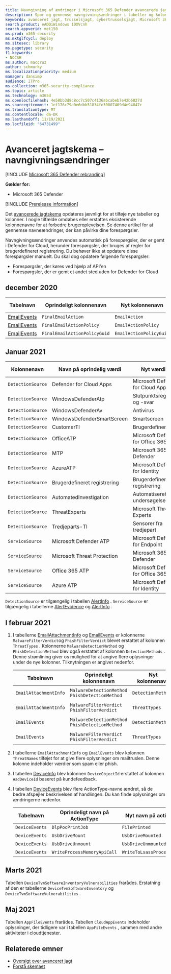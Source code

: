 ```yaml
---
title: Navngivning af ændringer i Microsoft 365 Defender avancerede jagtskema
description: Spor og gennemse navngivningsændringer i tabeller og kolonner i det avancerede jagtskema
keywords: avanceret jagt, trusselsjagt, cybertrusselsjagt, Microsoft 365 Defender, microsoft 365, m365, søgning, forespørgsel, telemetri, skemareference, kusto, tabel, data, navngive ændringer, omdøbe
search.product: eADQiWindows 10XVcnh
search.appverid: met150
ms.prod: m365-security
ms.mktglfcycl: deploy
ms.sitesec: library
ms.pagetype: security
f1.keywords:
- NOCSH
ms.author: maccruz
author: schmurky
ms.localizationpriority: medium
manager: dansimp
audience: ITPro
ms.collection: m365-security-compliance
ms.topic: article
ms.technology: m365d
ms.openlocfilehash: 4e58bb3d8c8cc7c507c4136abcabeb7e42b6827d
ms.sourcegitcommit: 1ef176c79a0e6dbb51834fe30807409d4e94847c
ms.translationtype: MT
ms.contentlocale: da-DK
ms.lasthandoff: 11/19/2021
ms.locfileid: "64731499"
---
```

# <a name="advanced-hunting-schema---naming-changes"></a>Avanceret jagtskema – navngivningsændringer

[!INCLUDE [Microsoft 365 Defender rebranding](../includes/microsoft-defender.md)]


**Gælder for:**
- Microsoft 365 Defender

[!INCLUDE [Prerelease information](../includes/prerelease.md)]

Det [avancerede jagtskema](advanced-hunting-schema-tables.md) opdateres jævnligt for at tilføje nye tabeller og kolonner. I nogle tilfælde omdøbes eller erstattes eksisterende kolonnenavne for at forbedre brugeroplevelsen. Se denne artikel for at gennemse navneændringer, der kan påvirke dine forespørgsler.

Navngivningsændringer anvendes automatisk på forespørgsler, der er gemt i Defender for Cloud, herunder forespørgsler, der bruges af regler for brugerdefineret registrering. Du behøver ikke at opdatere disse forespørgsler manuelt. Du skal dog opdatere følgende forespørgsler:
- Forespørgsler, der køres ved hjælp af API'en
- Forespørgsler, der er gemt et andet sted uden for Defender for Cloud

## <a name="december-2020"></a>december 2020

| Tabelnavn | Oprindeligt kolonnenavn | Nyt kolonnenavn | Årsag til ændring
|--|--|--|--|
| [EmailEvents](advanced-hunting-emailevents-table.md) | `FinalEmailAction` | `EmailAction` | Kundefeedback |
| [EmailEvents](advanced-hunting-emailevents-table.md) | `FinalEmailActionPolicy` | `EmailActionPolicy` | Kundefeedback |
| [EmailEvents](advanced-hunting-emailevents-table.md) | `FinalEmailActionPolicyGuid` | `EmailActionPolicyGuid` | Kundefeedback |

## <a name="january-2021"></a>Januar 2021

| Kolonnenavn | Navn på oprindelig værdi | Nyt værdinavn | Årsag til ændring
|--|--|--|--|
| `DetectionSource` | Defender for Cloud Apps | Microsoft Defender for Cloud Apps | Rebranding |
| `DetectionSource` | WindowsDefenderAtp| Slutpunktsregistrering og -svar| Rebranding |
| `DetectionSource` | WindowsDefenderAv | Antivirus | Rebranding |
| `DetectionSource` | WindowsDefenderSmartScreen |  Smartscreen | Rebranding |
| `DetectionSource` | CustomerTI | Brugerdefineret TI | Rebranding |
| `DetectionSource` | OfficeATP | Microsoft Defender for Office 365 | Rebranding |
| `DetectionSource` | MTP | Microsoft 365 Defender | Rebranding |
| `DetectionSource` | AzureATP | Microsoft Defender for Identity | Rebranding |
| `DetectionSource` | Brugerdefineret registrering | Brugerdefineret registrering | Rebranding |
| `DetectionSource` | AutomatedInvestigation |Automatiseret undersøgelse | Rebranding |
| `DetectionSource` | ThreatExperts | Microsoft Threat Experts | Rebranding |
| `DetectionSource` | Tredjeparts-TI | Sensorer fra tredjepart | Rebranding |
| `ServiceSource` | Microsoft Defender ATP| Microsoft Defender for Endpoint | Rebranding |
|`ServiceSource` |Microsoft Threat Protection | Microsoft 365 Defender | Rebranding |
| `ServiceSource` | Office 365 ATP |Microsoft Defender for Office 365 | Rebranding |
| `ServiceSource` |Azure ATP |Microsoft Defender for Identity | Rebranding |

`DetectionSource` er tilgængelig i tabellen [AlertInfo](advanced-hunting-alertinfo-table.md) . `ServiceSource` er tilgængelig i tabellerne [AlertEvidence](advanced-hunting-alertevidence-table.md) og [AlertInfo](advanced-hunting-alertinfo-table.md) . 

## <a name="february-2021"></a>I februar 2021

1. I tabellerne [EmailAttachmentInfo](advanced-hunting-emailattachmentinfo-table.md) og [EmailEvents](advanced-hunting-emailevents-table.md) er kolonnerne `MalwareFilterVerdict`og `PhishFilterVerdict` blevet erstattet af kolonnen `ThreatTypes` . Kolonnerne `MalwareDetectionMethod` og `PhishDetectionMethod` blev også erstattet af kolonnen `DetectionMethods` . Denne strømlining giver os mulighed for at angive flere oplysninger under de nye kolonner. Tilknytningen er angivet nedenfor.

    | Tabelnavn | Oprindeligt kolonnenavn | Nyt kolonnenavn | Årsag til ændring
    |--|--|--|--|
    | `EmailAttachmentInfo` | `MalwareDetectionMethod` <br> `PhishDetectionMethod` | `DetectionMethods` | Medtag flere registreringsmetoder |
    | `EmailAttachmentInfo`  | `MalwareFilterVerdict` <br>`PhishFilterVerdict` | `ThreatTypes` | Medtag flere trusselstyper |
    | `EmailEvents` | `MalwareDetectionMethod` <br> `PhishDetectionMethod` | `DetectionMethods` | Medtag flere registreringsmetoder |
    | `EmailEvents` | `MalwareFilterVerdict` <br>`PhishFilterVerdict` | `ThreatTypes` | Medtag flere trusselstyper |


2. I tabellerne `EmailAttachmentInfo` og `EmailEvents` blev kolonnen `ThreatNames` tilføjet for at give flere oplysninger om mailtruslen. Denne kolonne indeholder værdier som spam eller phish.

3. I tabellen [DeviceInfo](advanced-hunting-deviceinfo-table.md) blev kolonnen `DeviceObjectId` erstattet af kolonnen `AadDeviceId` baseret på kundefeedback.

4. I tabellen [DeviceEvents](advanced-hunting-deviceevents-table.md) blev flere ActionType-navne ændret, så de bedre afspejler beskrivelsen af handlingen. Du kan finde oplysninger om ændringerne nedenfor.

    | Tabelnavn | Oprindeligt navn på ActionType | Nyt navn på actiontype | Årsag til ændring
    |--|--|--|--|
    | `DeviceEvents` | `DlpPocPrintJob` | `FilePrinted` | Kundefeedback |
    | `DeviceEvents` | `UsbDriveMount` | `UsbDriveMounted` | Kundefeedback |
    | `DeviceEvents` | `UsbDriveUnmount` | `UsbDriveUnmounted` | Kundefeedback |
    | `DeviceEvents` | `WriteProcessMemoryApiCall` | `WriteToLsassProcessMemory` | Kundefeedback |

## <a name="march-2021"></a>Marts 2021

Tabellen `DeviceTvmSoftwareInventoryVulnerabilities` frarådes. Erstatning af den er tabellerne `DeviceTvmSoftwareInventory` og `DeviceTvmSoftwareVulnerabilities` .

## <a name="may-2021"></a>Maj 2021

Tabellen `AppFileEvents` frarådes. Tabellen `CloudAppEvents` indeholder oplysninger, der tidligere var i tabellen `AppFileEvents` , sammen med andre aktiviteter i cloudtjenester.

## <a name="related-topics"></a>Relaterede emner
- [Oversigt over avanceret jagt](advanced-hunting-overview.md)
- [Forstå skemaet](advanced-hunting-schema-tables.md)
